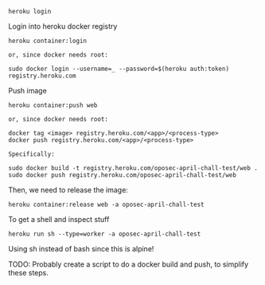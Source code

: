 ```
heroku login
```

Login into heroku docker registry
```
heroku container:login

or, since docker needs root:

sudo docker login --username=_ --password=$(heroku auth:token) registry.heroku.com
```

Push image
```
heroku container:push web

or, since docker needs root:

docker tag <image> registry.heroku.com/<app>/<process-type>
docker push registry.heroku.com/<app>/<process-type>

Specifically:

sudo docker build -t registry.heroku.com/oposec-april-chall-test/web .
sudo docker push registry.heroku.com/oposec-april-chall-test/web
```

Then, we need to release the image:
```
heroku container:release web -a oposec-april-chall-test
```

To get a shell and inspect stuff
```
heroku run sh --type=worker -a oposec-april-chall-test
```
Using sh instead of bash since this is alpine!

TODO: Probably create a script to do a docker build and push, to simplify these steps.
